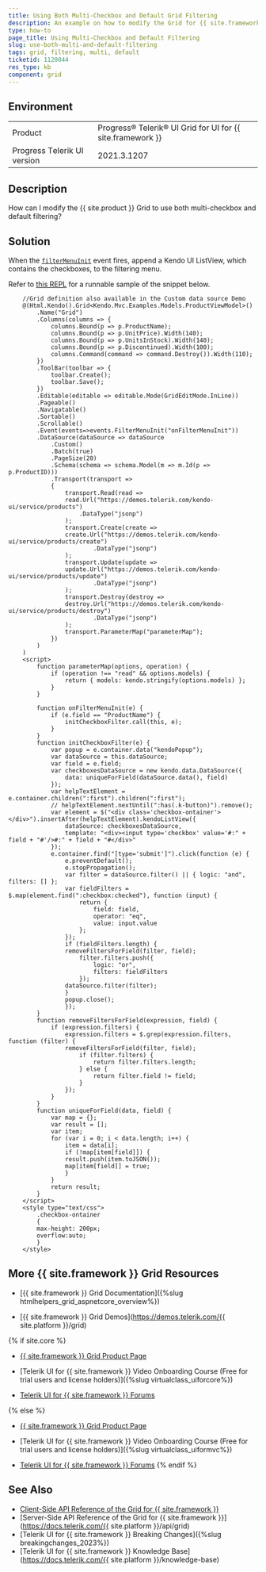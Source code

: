 ```yaml
---
title: Using Both Multi-Checkbox and Default Grid Filtering
description: An example on how to modify the Grid for {{ site.framework }} to use both its multi-checkbox and default filtering.
type: how-to
page_title: Using Multi-Checkbox and Default Filtering 
slug: use-both-multi-and-default-filtering
tags: grid, filtering, multi, default
ticketid: 1120044
res_type: kb
component: grid
---
```


## Environment

<table>
 <tr>
  <td>Product</td>
  <td>Progress® Telerik® UI Grid for UI for {{ site.framework }}</td>
 </tr>
 <tr>
  <td>Progress Тelerik UI version</td>
  <td>2021.3.1207</td>
 </tr>
</table>

## Description

How can I modify the {{ site.product }} Grid to use both multi-checkbox and default filtering?

## Solution

When the [`filterMenuInit`](https://docs.telerik.com/aspnet-core/api/kendo.mvc.ui.fluent/grideventbuilder#filtermenuinitsystemfuncsystemobjectsystemobject) event fires, append a Kendo UI ListView, which contains the checkboxes, to the filtering menu.

Refer to [this REPL](https://netcorerepl.telerik.com/wPFGcEYD51rmjpQ837) for a runnable sample of the snippet below.

```dojo
    //Grid definition also available in the Custom data source Demo       
    @(Html.Kendo().Grid<Kendo.Mvc.Examples.Models.ProductViewModel>()    
        .Name("Grid")    
        .Columns(columns => {        
            columns.Bound(p => p.ProductName);
            columns.Bound(p => p.UnitPrice).Width(140);
            columns.Bound(p => p.UnitsInStock).Width(140);
            columns.Bound(p => p.Discontinued).Width(100);
            columns.Command(command => command.Destroy()).Width(110);
        })
        .ToolBar(toolbar => {
            toolbar.Create();
            toolbar.Save();        
        })
        .Editable(editable => editable.Mode(GridEditMode.InLine))
        .Pageable()
        .Navigatable()
        .Sortable()
        .Scrollable()
        .Event(events=>events.FilterMenuInit("onFilterMenuInit"))
        .DataSource(dataSource => dataSource        
            .Custom()         
            .Batch(true)
            .PageSize(20)
            .Schema(schema => schema.Model(m => m.Id(p => p.ProductID)))
            .Transport(transport =>
            {
                transport.Read(read =>
                read.Url("https://demos.telerik.com/kendo-ui/service/products")
                    .DataType("jsonp")
                );
                transport.Create(create =>
                create.Url("https://demos.telerik.com/kendo-ui/service/products/create")
                        .DataType("jsonp")
                );
                transport.Update(update =>
                update.Url("https://demos.telerik.com/kendo-ui/service/products/update")
                        .DataType("jsonp")
                );
                transport.Destroy(destroy =>
                destroy.Url("https://demos.telerik.com/kendo-ui/service/products/destroy")
                        .DataType("jsonp")
                );
                transport.ParameterMap("parameterMap");
            })
        )
    )
    <script>
        function parameterMap(options, operation) {
            if (operation !== "read" && options.models) {
                return { models: kendo.stringify(options.models) };
            }
        }
        
        function onFilterMenuInit(e) {
            if (e.field == "ProductName") {
                initCheckboxFilter.call(this, e);
            }
        }
        function initCheckboxFilter(e) {
            var popup = e.container.data("kendoPopup");
            var dataSource = this.dataSource;
            var field = e.field;
            var checkboxesDataSource = new kendo.data.DataSource({
                data: uniqueForField(dataSource.data(), field)
            });
            var helpTextElement = e.container.children(":first").children(":first");
            // helpTextElement.nextUntil(":has(.k-button)").remove();
            var element = $("<div class='checkbox-ontainer'></div>").insertAfter(helpTextElement).kendoListView({
                dataSource: checkboxesDataSource,
                template: "<div><input type='checkbox' value='#:" + field + "#'/>#:" + field + "#</div>"
            });
            e.container.find("[type='submit']").click(function (e) {
                e.preventDefault();
                e.stopPropagation();
                var filter = dataSource.filter() || { logic: "and", filters: [] };
                var fieldFilters = $.map(element.find(":checkbox:checked"), function (input) {            
                    return {
                        field: field,
                        operator: "eq",
                        value: input.value
                    };
                });
                if (fieldFilters.length) {
                removeFiltersForField(filter, field);
                    filter.filters.push({
                        logic: "or",
                        filters: fieldFilters
                    });
                dataSource.filter(filter);
                }
                popup.close();
                });
        }
        function removeFiltersForField(expression, field) {
            if (expression.filters) {
                expression.filters = $.grep(expression.filters, function (filter) {
                removeFiltersForField(filter, field);
                    if (filter.filters) {
                        return filter.filters.length;
                    } else {
                        return filter.field != field;
                    }
                });
            }
        }
        function uniqueForField(data, field) {
            var map = {};
            var result = [];
            var item;
            for (var i = 0; i < data.length; i++) {
                item = data[i];
                if (!map[item[field]]) {
                result.push(item.toJSON());
                map[item[field]] = true;
                }
            }
            return result;
        }
    </script>
    <style type="text/css">
        .checkbox-ontainer
        {
        max-height: 200px;
        overflow:auto;
        }
    </style>
```

## More {{ site.framework }} Grid Resources

* [{{ site.framework }} Grid Documentation]({%slug htmlhelpers_grid_aspnetcore_overview%})

* [{{ site.framework }} Grid Demos](https://demos.telerik.com/{{ site.platform }}/grid)

{% if site.core %}
* [{{ site.framework }} Grid Product Page](https://www.telerik.com/aspnet-core-ui/grid)

* [Telerik UI for {{ site.framework }} Video Onboarding Course (Free for trial users and license holders)]({%slug virtualclass_uiforcore%})

* [Telerik UI for {{ site.framework }} Forums](https://www.telerik.com/forums/aspnet-core-ui)

{% else %}
* [{{ site.framework }} Grid Product Page](https://www.telerik.com/aspnet-mvc/grid)

* [Telerik UI for {{ site.framework }} Video Onboarding Course (Free for trial users and license holders)]({%slug virtualclass_uiformvc%})

* [Telerik UI for {{ site.framework }} Forums](https://www.telerik.com/forums/aspnet-mvc)
{% endif %}

## See Also

* [Client-Side API Reference of the Grid for {{ site.framework }}](https://docs.telerik.com/kendo-ui/api/javascript/ui/grid)
* [Server-Side API Reference of the Grid for {{ site.framework }}](https://docs.telerik.com/{{ site.platform }}/api/grid)
* [Telerik UI for {{ site.framework }} Breaking Changes]({%slug breakingchanges_2023%})
* [Telerik UI for {{ site.framework }} Knowledge Base](https://docs.telerik.com/{{ site.platform }}/knowledge-base)
